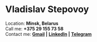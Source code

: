 # Vladislav Stepovoy

Location:  **Minsk, Belarus**  
Call me: **+375 29 155 73 58**  
Contact me: 
**[Gmail](mailto:vladstepovoyvios@gmail.com) |** 
**[LinkedIn](https://www.linkedin.com/in/vlad-stepovoy/) |**
**[Telegram](https://t.me/vladstepovoy)**
